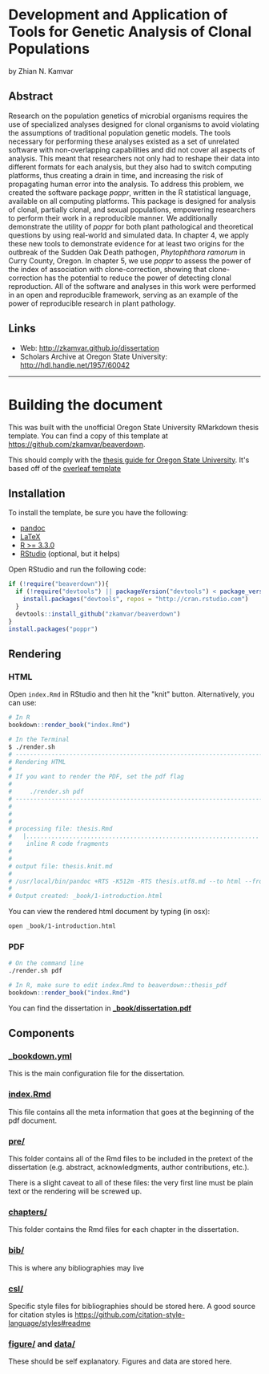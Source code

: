 # Development and Application of Tools for Genetic Analysis of Clonal Populations

by Zhian N. Kamvar

## Abstract

Research on the population genetics of microbial organisms requires the use of
specialized analyses designed for clonal organisms to avoid violating the
assumptions of traditional population genetic models. The tools necessary for
performing these analyses existed as a set of unrelated software with 
non-overlapping capabilities and did not cover all aspects of analysis. This
meant that researchers not only had to reshape their data into different formats
for each analysis, but they also had to switch computing platforms, thus
creating a drain in time, and increasing the risk of propagating human
error into the analysis. To address this problem, we created the software
package *poppr*, written in the R statistical language, available on all
computing platforms. This package is designed for analysis of clonal, partially
clonal, and sexual populations, empowering researchers to perform their work in
a reproducible manner. We additionally demonstrate the utility of *poppr* for
both plant pathological and theoretical questions by using real-world and
simulated data. In chapter 4, we apply these new tools to demonstrate evidence
for at least two origins for the outbreak of the Sudden Oak Death pathogen,
*Phytophthora ramorum* in Curry County, Oregon. In chapter 5, we use *poppr* to
assess the power of the index of association with clone-correction, showing that
clone-correction has the potential to reduce the power of detecting clonal
reproduction. All of the software and analyses in this work were performed in an
open and reproducible framework, serving as an example of the power of
reproducible research in plant pathology.


## Links

 - Web: http://zkamvar.github.io/dissertation 
 - Scholars Archive at Oregon State University: http://hdl.handle.net/1957/60042

----

# Building the document

This was built with the unofficial Oregon State University RMarkdown thesis
template. You can find a copy of this template at
https://github.com/zkamvar/beaverdown.

This should comply with the [thesis guide for Oregon State University][4]. It's
based off of the [overleaf template][5]

## Installation

To install the template, be sure you have the following:

 - [pandoc][0]
 - [LaTeX][1]
 - [R >= 3.3.0][2]
 - [RStudio][3] (optional, but it helps)

Open RStudio and run the following code:

```r
if (!require("beaverdown")){
  if (!require("devtools") || packageVersion("devtools") < package_version("1.6")){
    install.packages("devtools", repos = "http://cran.rstudio.com")
  }
  devtools::install_github("zkamvar/beaverdown")
}
install.packages("poppr")
```

## Rendering

### HTML

Open `index.Rmd` in RStudio and then hit the "knit" button. Alternatively, you
can use:

```r
# In R
bookdown::render_book("index.Rmd")
```

```sh
# In the Terminal
$ ./render.sh
# ----------------------------------------------------------------------
# Rendering HTML
# 
# If you want to render the PDF, set the pdf flag
# 
#     ./render.sh pdf
# ----------------------------------------------------------------------
# 
# 
# 
# processing file: thesis.Rmd
#   |.................................................................| 100%
#    inline R code fragments
# 
# 
# output file: thesis.knit.md
# 
# /usr/local/bin/pandoc +RTS -K512m -RTS thesis.utf8.md --to html --from markdown+autolink_bare_uris+ascii_identifiers+tex_math_single_backslash --output thesis.html --smart --email-obfuscation none --standalone --section-divs --table-of-contents --toc-depth 3 --template /Users/zhian/R/bookdown/templates/gitbook.html --number-sections --include-in-header /var/folders/qd/dpdhfsz12wb3c7wz0xdm6dbm0000gn/T//Rtmpyw5Xnp/rmarkdown-strd456e0723e9.html --mathjax --highlight-style pygments --bibliography bib/fronteirs_citations.bib --bibliography bib/main_bibliography.bib --filter /usr/local/bin/pandoc-citeproc
# 
# Output created: _book/1-introduction.html
```

You can view the rendered html document by typing (in osx):

```sh
open _book/1-introduction.html
```

### PDF

```sh
# On the command line
./render.sh pdf
```

```r
# In R, make sure to edit index.Rmd to beaverdown::thesis_pdf
bookdown::render_book("index.Rmd")
```

You can find the dissertation in [**_book/dissertation.pdf**](_book/dissertation.pdf)

## Components

### [_bookdown.yml](_bookdown.yml)

This is the main configuration file for the dissertation. 

### [index.Rmd](index.Rmd)

This file contains all the meta information that goes at the beginning of the pdf
document.

### [pre/](pre/)

This folder contains all of the Rmd files to be included in the pretext of the
dissertation (e.g. abstract, acknowledgments, author contributions, etc.).

There is a slight caveat to all of these files: the very first line must be 
plain text or the rendering will be screwed up.

### [chapters/](chapters/)

This folder contains the Rmd files for each chapter in the dissertation. 

### [bib/](bib/)

This is where any bibliographies may live

### [csl/](csl/)

Specific style files for bibliographies should be stored here. A good source for
citation styles is https://github.com/citation-style-language/styles#readme

### [figure/](figure/) and [data/](data/)

These should be self explanatory. Figures and data are stored here.


 [0]: http://pandoc.org/
 [1]: https://www.latex-project.org/get/
 [2]: https://r-project.org
 [3]: https://rstudio.org
 [4]: http://gradschool.oregonstate.edu/progress/thesis-guide
 [5]: https://www.overleaf.com/latex/templates/oregon-state-university-thesis-and-dissertation/wnvzcdhqshxf

